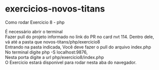 # exercicios-novos-titans

Como rodar Exercicio 8 - php

É necessário abrir o terminal<br>
Fazer pull do projeto informado no link do PR no card nvt 114. Dentro dele, vá até a pasta que  novos-titans/php/exercicio8<br>
Entrando na pasta indicada, Você deve fazer o pull do arquivo index.php<br>
No terminal digite php -S localhost:9876, <br>
Nesta porta digite a url php/exercicio8/index.php<br>
O Exercicio estará disponivel para rodar nesta aba do navegador.<br>
